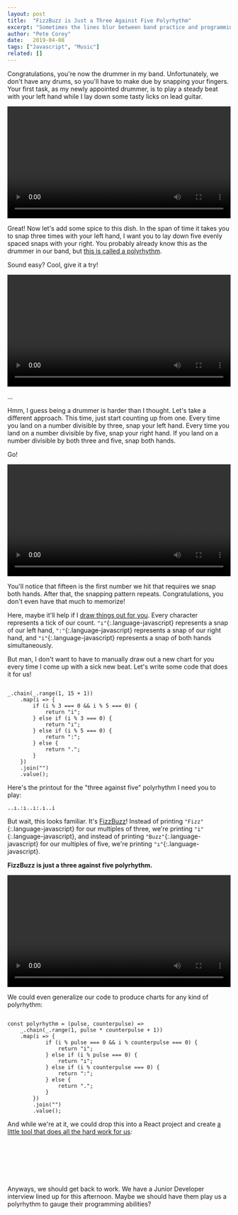 ```yaml
---
layout: post
title:  "FizzBuzz is Just a Three Against Five Polyrhythm"
excerpt: "Sometimes the lines blur between band practice and programming practice. It turns out that the classic FizzBuzz problem is just a three against five polyrhythm."
author: "Pete Corey"
date:   2019-04-08
tags: ["Javascript", "Music"]
related: []
---
```


Congratulations, you're now the drummer in my band. Unfortunately, we don't have any drums, so you'll have to make due by snapping your fingers. Your first task, as my newly appointed drummer, is to play a steady beat with your left hand while I lay down some tasty licks on lead guitar.

<video style="width: 100%;" src="https://s3-us-west-1.amazonaws.com/www.east5th.co/static/2019-04-08-fizzbuzz-is-just-a-three-against-five-polyrhythm/Left+Hand.webm" controls></video>

Great! Now let's add some spice to this dish. In the span of time it takes you to snap three times with your left hand, I want you to lay down five evenly spaced snaps with your right. You probably already know this as the drummer in our band, but [this is called a polyrhythm](https://www.youtube.com/watch?v=U9CgR2Y6XO4).

Sound easy? Cool, give it a try!

<video style="width: 100%;" src="https://s3-us-west-1.amazonaws.com/www.east5th.co/static/2019-04-08-fizzbuzz-is-just-a-three-against-five-polyrhythm/Both+Hands+Fail.webm" controls></video>

...

Hmm, I guess being a drummer is harder than I thought. Let's take a different approach. This time, just start counting up from one. Every time you land on a number divisible by three, snap your left hand. Every time you land on a number divisible by five, snap your right hand. If you land on a number divisible by both three and five, snap both hands.

Go!

<video style="width: 100%;" src="https://s3-us-west-1.amazonaws.com/www.east5th.co/static/2019-04-08-fizzbuzz-is-just-a-three-against-five-polyrhythm/Both+Hands+Counting.webm" controls></video>

You'll notice that fifteen is the first number we hit that requires we snap both hands. After that, the snapping pattern repeats. Congratulations, you don't even have that much to memorize!

Here, maybe it'll help if I [draw things out for you](https://twitter.com/adamneelybass/status/1104782192088092673). Every character represents a tick of our count. `"ı"`{:.language-javascript} represents a snap of our left hand, `":"`{:.language-javascript} represents a snap of our right hand, and `"i"`{:.language-javascript} represents a snap of both hands simultaneously.

But man, I don't want to have to manually draw out a new chart for you every time I come up with a sick new beat. Let's write some code that does it for us!

<pre class='language-javascript'><code class='language-javascript'>
_.chain(_.range(1, 15 + 1))
    .map(i => {
        if (i % 3 === 0 && i % 5 === 0) {
            return "i";
        } else if (i % 3 === 0) {
            return "ı";
        } else if (i % 5 === 0) {
            return ":";
        } else {
            return ".";
        }
    })
    .join("")
    .value();
</code></pre>

Here's the printout for the "three against five" polyrhythm I need you to play:

<pre class='language-*'><code class='language-*'>..ı.:ı..ı:.ı..i
</code></pre>

But wait, this looks familiar. It's [FizzBuzz](http://wiki.c2.com/?FizzBuzzTest)! Instead of printing `"Fizz"`{:.language-javascript} for our multiples of three, we're printing `"i"`{:.language-javascript}, and instead of printing `"Buzz"`{:.language-javascript} for our multiples of five, we're printing `"ı"`{:.language-javascript}.

__FizzBuzz is just a three against five polyrhythm.__

<video style="width: 100%;" src="https://s3-us-west-1.amazonaws.com/www.east5th.co/static/2019-04-08-fizzbuzz-is-just-a-three-against-five-polyrhythm/Both+Hands+Groove.webm" controls></video>

We could even generalize our code to produce charts for any kind of polyrhythm:

<pre class='language-javascript'><code class='language-javascript'>
const polyrhythm = (pulse, counterpulse) =>
    _.chain(_.range(1, pulse * counterpulse + 1))
    .map(i => {
            if (i % pulse === 0 && i % counterpulse === 0) {
                return "i";
            } else if (i % pulse === 0) {
                return "ı";
            } else if (i % counterpulse === 0) {
                return ":";
            } else {
                return ".";
            }
        })
        .join("")
        .value();
</code></pre>

And while we're at it, we could drop this into a React project and create [a little tool that does all the hard work for us](https://codepen.io/pcorey/pen/WmgOBx?editors=0110):

<div id="root" style="display: flex; flex-direction: column; align-items: center; justify-content: center; margin: 4em 0;"></div>
<script src="/js/2019-04-01-fizzbuzz-is-just-a-three-against-five-polyrhythm/runtime~main.a8a9905a.js"></script>
<script src="/js/2019-04-01-fizzbuzz-is-just-a-three-against-five-polyrhythm/2.ad11b806.chunk.js"></script>
<script src="/js/2019-04-01-fizzbuzz-is-just-a-three-against-five-polyrhythm/main.cdaa8cc6.chunk.js"></script>

Anyways, we should get back to work. We have a Junior Developer interview lined up for this afternoon. Maybe we should have them play us a polyrhythm to gauge their programming abilities?
